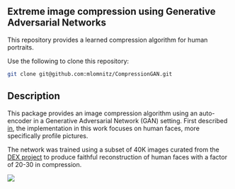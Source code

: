 ## Extreme image compression using Generative Adversarial Networks

This repository provides a learned compression algorithm for human portraits.

Use the following to clone this repository:
```bash
git clone git@github.com:mlomnitz/CompressionGAN.git
```

## Description 

This package provides an image compression algorithm using an auto-encoder in a Generative Adversarial Network (GAN) setting. First described [in](https://arxiv.org/pdf/1804.02958.pdf), the implementation in this work focuses on human faces, more specifically profile pictures.

The network was trained using a subset of 40K images curated from the [DEX project](https://data.vision.ee.ethz.ch/cvl/rrothe/imdb-wiki/) to produce faithful reconstruction of human faces with a factor of 20-30 in compression.

![](https://github.com/mlomnitz/CompressionGAN/images/training_vizualize.gif)
